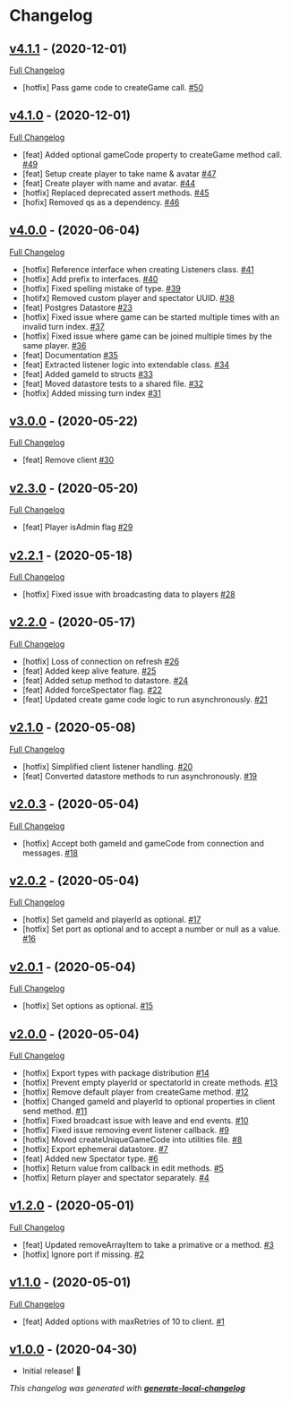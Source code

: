 # Changelog

## [v4.1.1](https://github.com/neogeek/websocket-game-lobby/tree/v4.1.1) - (2020-12-01)

[Full Changelog](https://github.com/neogeek/websocket-game-lobby/compare/v4.1.0...v4.1.1)

- [hotfix] Pass game code to createGame call. [#50](https://github.com/neogeek/websocket-game-lobby/pull/50)

## [v4.1.0](https://github.com/neogeek/websocket-game-lobby/tree/v4.1.0) - (2020-12-01)

[Full Changelog](https://github.com/neogeek/websocket-game-lobby/compare/v4.0.0...v4.1.0)

- [feat] Added optional gameCode property to createGame method call. [#49](https://github.com/neogeek/websocket-game-lobby/pull/49)
- [feat] Setup create player to take name & avatar [#47](https://github.com/neogeek/websocket-game-lobby/pull/47)
- [feat] Create player with name and avatar. [#44](https://github.com/neogeek/websocket-game-lobby/pull/44)
- [hotfix] Replaced deprecated assert methods. [#45](https://github.com/neogeek/websocket-game-lobby/pull/45)
- [hofix] Removed qs as a dependency. [#46](https://github.com/neogeek/websocket-game-lobby/pull/46)

## [v4.0.0](https://github.com/neogeek/websocket-game-lobby/tree/v4.0.0) - (2020-06-04)

[Full Changelog](https://github.com/neogeek/websocket-game-lobby/compare/v3.0.0...v4.0.0)

- [hotfix] Reference interface when creating Listeners class. [#41](https://github.com/neogeek/websocket-game-lobby/pull/41)
- [hotfix] Add prefix to interfaces. [#40](https://github.com/neogeek/websocket-game-lobby/pull/40)
- [hotfix] Fixed spelling mistake of type. [#39](https://github.com/neogeek/websocket-game-lobby/pull/39)
- [hotifx] Removed custom player and spectator UUID. [#38](https://github.com/neogeek/websocket-game-lobby/pull/38)
- [feat] Postgres Datastore [#23](https://github.com/neogeek/websocket-game-lobby/pull/23)
- [hotfix] Fixed issue where game can be started multiple times with an invalid turn index. [#37](https://github.com/neogeek/websocket-game-lobby/pull/37)
- [hotfix] Fixed issue where game can be joined multiple times by the same player. [#36](https://github.com/neogeek/websocket-game-lobby/pull/36)
- [feat] Documentation [#35](https://github.com/neogeek/websocket-game-lobby/pull/35)
- [feat] Extracted listener logic into extendable class. [#34](https://github.com/neogeek/websocket-game-lobby/pull/34)
- [feat] Added gameId to structs [#33](https://github.com/neogeek/websocket-game-lobby/pull/33)
- [feat] Moved datastore tests to a shared file. [#32](https://github.com/neogeek/websocket-game-lobby/pull/32)
- [hotfix] Added missing turn index [#31](https://github.com/neogeek/websocket-game-lobby/pull/31)

## [v3.0.0](https://github.com/neogeek/websocket-game-lobby/tree/v3.0.0) - (2020-05-22)

[Full Changelog](https://github.com/neogeek/websocket-game-lobby/compare/v2.3.0...v3.0.0)

- [feat] Remove client [#30](https://github.com/neogeek/websocket-game-lobby/pull/30)

## [v2.3.0](https://github.com/neogeek/websocket-game-lobby/tree/v2.3.0) - (2020-05-20)

[Full Changelog](https://github.com/neogeek/websocket-game-lobby/compare/v2.2.1...v2.3.0)

- [feat] Player isAdmin flag [#29](https://github.com/neogeek/websocket-game-lobby/pull/29)

## [v2.2.1](https://github.com/neogeek/websocket-game-lobby/tree/v2.2.1) - (2020-05-18)

[Full Changelog](https://github.com/neogeek/websocket-game-lobby/compare/v2.2.0...v2.2.1)

- [hotfix] Fixed issue with broadcasting data to players [#28](https://github.com/neogeek/websocket-game-lobby/pull/28)

## [v2.2.0](https://github.com/neogeek/websocket-game-lobby/tree/v2.2.0) - (2020-05-17)

[Full Changelog](https://github.com/neogeek/websocket-game-lobby/compare/v2.1.0...v2.2.0)

- [hotfix] Loss of connection on refresh [#26](https://github.com/neogeek/websocket-game-lobby/pull/26)
- [feat] Added keep alive feature. [#25](https://github.com/neogeek/websocket-game-lobby/pull/25)
- [feat] Added setup method to datastore. [#24](https://github.com/neogeek/websocket-game-lobby/pull/24)
- [feat] Added forceSpectator flag. [#22](https://github.com/neogeek/websocket-game-lobby/pull/22)
- [feat] Updated create game code logic to run asynchronously. [#21](https://github.com/neogeek/websocket-game-lobby/pull/21)

## [v2.1.0](https://github.com/neogeek/websocket-game-lobby/tree/v2.1.0) - (2020-05-08)

[Full Changelog](https://github.com/neogeek/websocket-game-lobby/compare/v2.0.3...v2.1.0)

- [hotfix] Simplified client listener handling. [#20](https://github.com/neogeek/websocket-game-lobby/pull/20)
- [feat] Converted datastore methods to run asynchronously. [#19](https://github.com/neogeek/websocket-game-lobby/pull/19)

## [v2.0.3](https://github.com/neogeek/websocket-game-lobby/tree/v2.0.3) - (2020-05-04)

[Full Changelog](https://github.com/neogeek/websocket-game-lobby/compare/v2.0.2...v2.0.3)

- [hotfix] Accept both gameId and gameCode from connection and messages. [#18](https://github.com/neogeek/websocket-game-lobby/pull/18)

## [v2.0.2](https://github.com/neogeek/websocket-game-lobby/tree/v2.0.2) - (2020-05-04)

[Full Changelog](https://github.com/neogeek/websocket-game-lobby/compare/v2.0.1...v2.0.2)

- [hotfix] Set gameId and playerId as optional. [#17](https://github.com/neogeek/websocket-game-lobby/pull/17)
- [hotfix] Set port as optional and to accept a number or null as a value. [#16](https://github.com/neogeek/websocket-game-lobby/pull/16)

## [v2.0.1](https://github.com/neogeek/websocket-game-lobby/tree/v2.0.1) - (2020-05-04)

[Full Changelog](https://github.com/neogeek/websocket-game-lobby/compare/v2.0.0...v2.0.1)

- [hotfix] Set options as optional. [#15](https://github.com/neogeek/websocket-game-lobby/pull/15)

## [v2.0.0](https://github.com/neogeek/websocket-game-lobby/tree/v2.0.0) - (2020-05-04)

[Full Changelog](https://github.com/neogeek/websocket-game-lobby/compare/v1.2.0...v2.0.0)

- [hotfix] Export types with package distribution [#14](https://github.com/neogeek/websocket-game-lobby/pull/14)
- [hotfix] Prevent empty playerId or spectatorId in create methods. [#13](https://github.com/neogeek/websocket-game-lobby/pull/13)
- [hotfix] Remove default player from createGame method. [#12](https://github.com/neogeek/websocket-game-lobby/pull/12)
- [hotfix] Changed gameId and playerId to optional properties in client send method. [#11](https://github.com/neogeek/websocket-game-lobby/pull/11)
- [hotfix] Fixed broadcast issue with leave and end events. [#10](https://github.com/neogeek/websocket-game-lobby/pull/10)
- [hotfix] Fixed issue removing event listener callback. [#9](https://github.com/neogeek/websocket-game-lobby/pull/9)
- [hotfix] Moved createUniqueGameCode into utilities file. [#8](https://github.com/neogeek/websocket-game-lobby/pull/8)
- [hotfix] Export ephemeral datastore. [#7](https://github.com/neogeek/websocket-game-lobby/pull/7)
- [feat] Added new Spectator type. [#6](https://github.com/neogeek/websocket-game-lobby/pull/6)
- [hotfix] Return value from callback in edit methods. [#5](https://github.com/neogeek/websocket-game-lobby/pull/5)
- [hotfix] Return player and spectator separately. [#4](https://github.com/neogeek/websocket-game-lobby/pull/4)

## [v1.2.0](https://github.com/neogeek/websocket-game-lobby/tree/v1.2.0) - (2020-05-01)

[Full Changelog](https://github.com/neogeek/websocket-game-lobby/compare/v1.1.0...v1.2.0)

- [feat] Updated removeArrayItem to take a primative or a method. [#3](https://github.com/neogeek/websocket-game-lobby/pull/3)
- [hotfix] Ignore port if missing. [#2](https://github.com/neogeek/websocket-game-lobby/pull/2)

## [v1.1.0](https://github.com/neogeek/websocket-game-lobby/tree/v1.1.0) - (2020-05-01)

[Full Changelog](https://github.com/neogeek/websocket-game-lobby/compare/v1.0.0...v1.1.0)

- [feat] Added options with maxRetries of 10 to client. [#1](https://github.com/neogeek/websocket-game-lobby/pull/1)

## [v1.0.0](https://github.com/neogeek/websocket-game-lobby/tree/v1.0.0) - (2020-04-30)

- Initial release! 🎉

_This changelog was generated with **[generate-local-changelog](https://github.com/neogeek/generate-local-changelog)**_
